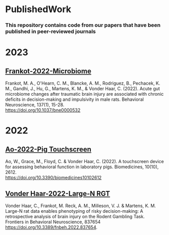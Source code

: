 # PublishedWork

### This repository contains code from our papers that have been published in peer-reviewed journals

# 2023
## [Frankot-2022-Microbiome](Frankot-2023-Microbiome)
Frankot, M. A., O'Hearn, C. M., Blancke, A. M., Rodriguez, B., Pechacek, K. M., Gandhi, J., Hu, G., Martens, K. M., & Vonder Haar, C. (2022). Acute gut microbiome changes after traumatic brain injury are associated with chronic deficits in decision-making and impulsivity in male rats. Behavioral Neuroscience, 137(1), 15-28. 
<br> https://doi.org/10.1037/bne0000532

# 2022
## [Ao-2022-Pig Touchscreen](<Vonder Haar-2022-Pig Behavior>)
Ao, W., Grace, M., Floyd, C. & Vonder Haar, C. (2022). A touchscreen device for assessing behavioral function in laboratory pigs. Biomedicines, 10(10), 2612. 
<br> https://doi.org/10.3390/biomedicines10102612

## [Vonder Haar-2022-Large-N RGT](<Vonder Haar-2022-Large-N RGT>)
Vonder Haar, C., Frankot, M. Reck, A. M., Milleson, V. J. & Martens, K. M. Large-N rat data enables phenotyping of risky decision-making: A retrospective analysis of brain injury on the Rodent Gambling Task. Frontiers in Behavioral Neuroscience, 837654
<br> https://doi.org/10.3389/fnbeh.2022.837654.
